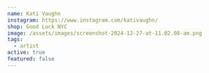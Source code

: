 ```yaml
---
name: Kati Vaughn
instagram: https://www.instagram.com/kativaughn/
shop: Good Luck NYC
image: /assets/images/screenshot-2024-12-27-at-11.02.08-am.png
tags:
  - artist
active: true
featured: false
---
```

